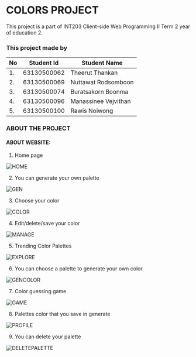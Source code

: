 # COLORS PROJECT 

This project is a part of INT203 Client-side Web Programming II Term 2 year of education 2.

### This project made by

| No  | Student Id  | Student Name         |
| --- | ----------- | ------------------   |
| 1.  | 63130500062 | Theerut Thankan      |
| 2.  | 63130500069 | Nuttawat Rodsomboon  |
| 3.  | 63130500074 | Buratsakorn Boonma   |
| 4.  | 63130500096 | Manassinee Vejvithan |
| 5.  | 63130500100 | Rawis Noiwong        |

### ABOUT THE PROJECT
#### ABOUT WEBSITE:
1. Home page

![HOME](https://github.com/bewburats/sec-2-group-4-colorer/blob/main/images/home.png?raw=true)

2. You can generate your own palette

![GEN](https://github.com/bewburats/sec-2-group-4-colorer/blob/main/images/genhome.png?raw=true)

3. Choose your color

![COLOR](https://github.com/bewburats/sec-2-group-4-colorer/blob/main/images/color.png?raw=true)

4. Edit/delete/save your color

![MANAGE](https://github.com/bewburats/sec-2-group-4-colorer/blob/main/images/generate.png?raw=true)

5. Trending Color Palettes

![EXPLORE](https://github.com/bewburats/sec-2-group-4-colorer/blob/main/images/explorehome.png?raw=true)

6. You can choose a palette to generate your own color

![GENCOLOR](https://github.com/bewburats/sec-2-group-4-colorer/blob/main/images/gencolor.png?raw=true)

7. Color guessing game

![GAME](https://github.com/bewburats/sec-2-group-4-colorer/blob/main/images/gamehome.png?raw=true)

8. Palettes color that you save in generate

![PROFILE](https://github.com/bewburats/sec-2-group-4-colorer/blob/main/images/profilehome.png?raw=true)

9. You can delete your palette

![DELETEPALETTE](https://github.com/bewburats/sec-2-group-4-colorer/blob/main/images/deleteprofile.png?raw=true)